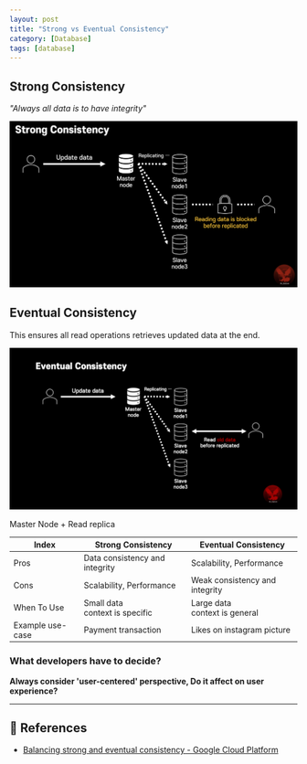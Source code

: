 ```yaml
---
layout: post
title: "Strong vs Eventual Consistency"
category: [Database]
tags: [database]
---
```


## Strong Consistency
_"Always all data is to have integrity"_

![Strong Consistency](/assets/img/consistency/strong_consistency.png)



## Eventual Consistency
This ensures all read operations retrieves updated data at the end.

![Eventual Consistency](/assets/img/consistency/eventual_consistency.gif)

Master Node + Read replica

| Index            | Strong Consistency                  | Eventual Consistency              |
|------------------|-------------------------------------|-----------------------------------|
| Pros             | Data consistency and integrity      | Scalability, Performance          |
| Cons             | Scalability, Performance            | Weak consistency and integrity    |
| When To Use      | Small data </br>context is specific | Large data</br>context is general |
| Example use-case | Payment transaction                 | Likes on instagram picture        |


### What developers have to decide?
**Always consider 'user-centered' perspective, Do it affect on user experience?**

---

## 🔗 References
- [Balancing strong and eventual consistency - Google Cloud Platform](https://cloud.google.com/datastore/docs/articles/balancing-strong-and-eventual-consistency-with-google-cloud-datastore?hl=ko#h.w3kz4fze562t)
